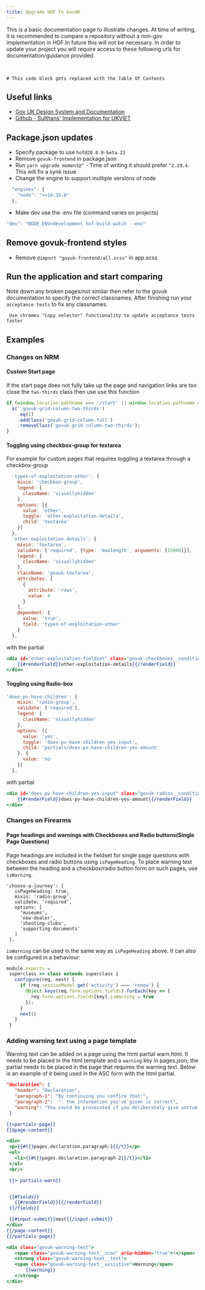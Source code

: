 ```yaml
---
title: Upgrade HOF To GovUK
---
```


This is a basic documentation page to illustrate changes. At time of writing, it is recommended to compare a repository
without a non-gov implementation in HOF.In future this will not be necessary. In order to update your project 
you will require access to these following urls for documentation/guidance provided.


<br>

```toc
# This code block gets replaced with the Table Of Contents
```

## Useful links
- [Gov UK Design System and Documentation](https://design-system.service.gov.uk)
- [Github - Sulthans' Implementation for UKVIET](https://github.com/UKHomeOffice/end-tenancy/pull/201)


## Package.json updates

- Specify package to use `hof@20.0.0-beta.22`
- Remove `govuk-frontend` in package.json
- Run `yarn upgrade moment@^` - Time of writing it should prefer `^2.29.4`. This will fix a synk issue
- Change the engine to support multiple versions of node

```js:title=engine-block.js
  "engines": {
    "node": ">=14.15.0"
  },
```
- Make dev use the .env file (command varies on projects)
```js:title=basic-dev-cmd.js
"dev": "NODE_ENV=development hof-build watch --env"
```
## Remove govuk-frontend styles 

- Remove `@import "govuk-frontend/all.scss"` in app.scss

## Run the application and start comparing 

Note down any broken pages/not similar then refer to the govuk documentation to specify the correct classnames. After 
finishing run your `acceptance tests` to fix any classnames.

```text
 Use chromes "Copy selector" functionality to update acceptance tests faster
``` 

## Examples
### Changes on NRM
#### Custom Start page

If the start page does not fully take up the page and navigation links are too close the `two-thirds` class then use
use this function

```js:title=index.js
if (window.location.pathname === '/start' || window.location.pathname === '/paper-version-download') {
  $('.govuk-grid-column-two-thirds')
    .eq(1)
    .addClass('govuk-grid-column-full')
    .removeClass('govuk-grid-column-two-thirds');
}
```

#### Toggling using checkbox-group for textarea

For example for custom pages that requires toggling a textarea through a checkbox-group 

```html:title=fields.js
  'types-of-exploitation-other': {
    mixin: 'checkbox-group',
    legend: {
      className: 'visuallyhidden'
    },
    options: [{
      value: 'other',
      toggle: 'other-exploitation-details',
      child: 'textarea'
    }]
  },
  'other-exploitation-details': {
    mixin: 'textarea',
    validate: ['required', {type: 'maxlength', arguments: [15000]}],
    legend: {
      className: 'visuallyhidden'
    },
    className: 'govuk-textarea',
    attributes: [
      {
        attribute: 'rows',
        value: 4
      }
    ],
    dependent: {
      value: 'true',
      field: 'types-of-exploitation-other'
    }
  },
```

with the partial

```html:title=Partial.html
<div id="other-exploitation-fieldset" class="govuk-checkboxes__conditional govuk-checkboxes__conditional--hidden">
    {{#renderField}}other-exploitation-details{{/renderField}}
</div>
```

#### Toggling using Radio-box

```js:title=field.js
'does-pv-have-children': {
    mixin: 'radio-group',
    validate: ['required'],
    legend: {
      className: 'visuallyhidden'
    },
    options: [{
      value: 'yes',
      toggle: 'does-pv-have-children-yes-input',
      child: 'partials/does-pv-have-children-yes-amount'
    }, {
      value: 'no'
    }]
  },
```

with partial

```html:partial.html
<div id="does-pv-have-children-yes-input" class="govuk-radios__conditional govuk-radios__conditional--hidden">
    {{#renderField}}does-pv-have-children-yes-amount{{/renderField}}
</div>
```

### Changes on Firearms
#### Page headings and warnings with Checkboxes and Radio buttons(Single Page Questions)
 Page headings are included in the fieldset for single page questions with checkboxes and radio buttons using `isPageHeading`. To place warning text between the heading and a checkbox/radio button form on such pages, use `isWarning`.

 ```js:title=fields > index.js
 'choose-a-journey': {
    isPageHeading: true,
    mixin: 'radio-group',
    validate: 'required',
    options: [
      'museums',
      'new-dealer',
      'shooting-clubs',
      'supporting-documents'
    ]
  },
 ```
 `isWarning` can be used in the same way as `isPageHeading` above. It can also be configured in a behaviour:

 ```js:title=behaviour.js
 module.exports =
  superclass => class extends superclass {
    configure(req, next) {
      if (req.sessionModel.get('activity') === 'renew') {
        Object.keys(req.form.options.fields).forEach(key => {
          req.form.options.fields[key].isWarning = true
        });
      }
      next()
    }
  }
 ```

 ### Adding warning text using a page template

 Warning text can be added on a page using the html partial warn.html. It needs to be placed in the html template and a `warning` key in pages.json; the partial needs to be placed in the page that requires the warning text. Below is an example of it being used in the ASC form with the html partial.

 ```json:pages.json
 "declaration": {
    "header": "Declaration",
    "paragraph-1": "By continuing you confirm that:",
    "paragraph-2":  "- the information you've given is correct",
    "warning": "You could be prosecuted if you deliberately give untrue or misleading information."
  }
 ```

 ```html:title=declaration.html
 {{<partials-page}}
{{$page-content}}

<div>
  <p>{{#t}}pages.declaration.paragraph-1{{/t}}</p>
  <ul>
    <li>{{#t}}pages.declaration.paragraph-2{{/t}}</li>
  </ul>
  <br/>

  {{> partials-warn}}


  {{#fields}}
    {{#renderField}}{{/renderField}}
  {{/fields}}

  {{#input-submit}}next{{/input-submit}}
</div>
{{/page-content}}
{{/partials-page}}

 ```

 ```html:title=warn.html
<div class="govuk-warning-text">
    <span class="govuk-warning-text__icon" aria-hidden="true">!</span>
    <strong class="govuk-warning-text__text">
    <span class="govuk-warning-text__assistive">Warning</span>
        {{warning}}
    </strong>
</div>
 ``` 